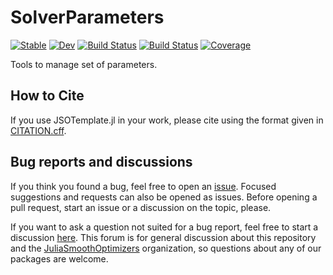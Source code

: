 # SolverParameters

[![Stable](https://img.shields.io/badge/docs-stable-blue.svg)](https://JuliaSmoothOptimizers.github.io/SolverParameters.jl/stable)
[![Dev](https://img.shields.io/badge/docs-dev-blue.svg)](https://JuliaSmoothOptimizers.github.io/SolverParameters.jl/dev)
[![Build Status](https://github.com/JuliaSmoothOptimizers/SolverParameters.jl/workflows/CI/badge.svg)](https://github.com/JuliaSmoothOptimizers/SolverParameters.jl/actions)
[![Build Status](https://api.cirrus-ci.com/github/JuliaSmoothOptimizers/SolverParameters.jl.svg)](https://cirrus-ci.com/github/JuliaSmoothOptimizers/SolverParameters.jl)
[![Coverage](https://codecov.io/gh/JuliaSmoothOptimizers/SolverParameters.jl/branch/master/graph/badge.svg)](https://codecov.io/gh/JuliaSmoothOptimizers/SolverParameters.jl)

Tools to manage set of parameters.

## How to Cite

If you use JSOTemplate.jl in your work, please cite using the format given in [CITATION.cff](https://github.com/JuliaSmoothOptimizers/JSOTemplate.jl/blob/main/CITATION.cff).

## Bug reports and discussions

If you think you found a bug, feel free to open an [issue](https://github.com/JuliaSmoothOptimizers/JSOTemplate.jl/issues).
Focused suggestions and requests can also be opened as issues. Before opening a pull request, start an issue or a discussion on the topic, please.

If you want to ask a question not suited for a bug report, feel free to start a discussion [here](https://github.com/JuliaSmoothOptimizers/Organization/discussions). This forum is for general discussion about this repository and the [JuliaSmoothOptimizers](https://github.com/JuliaSmoothOptimizers) organization, so questions about any of our packages are welcome.
